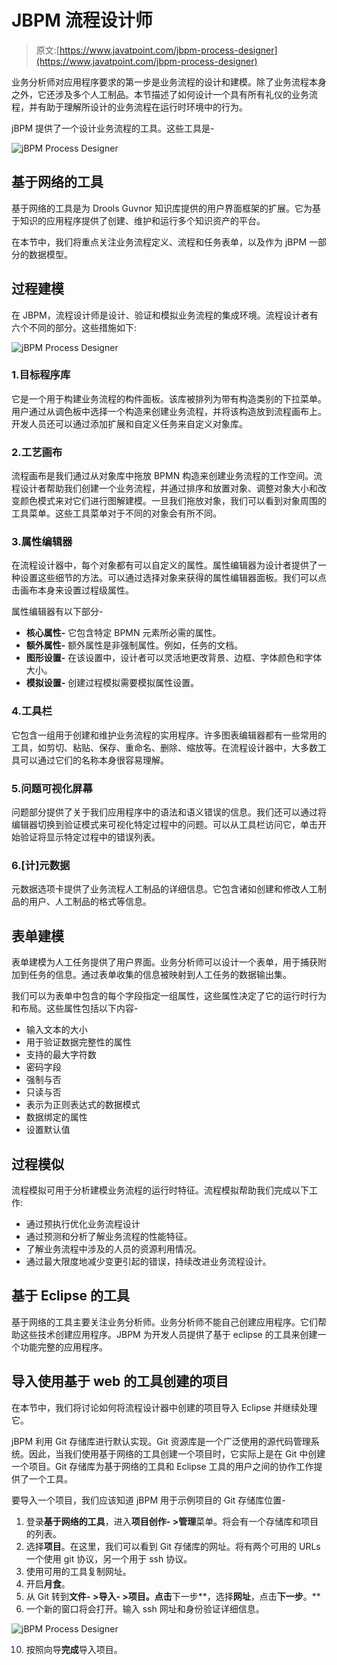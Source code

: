 # JBPM 流程设计师

> 原文:[https://www.javatpoint.com/jbpm-process-designer](https://www.javatpoint.com/jbpm-process-designer)

业务分析师对应用程序要求的第一步是业务流程的设计和建模。除了业务流程本身之外，它还涉及多个人工制品。本节描述了如何设计一个具有所有礼仪的业务流程，并有助于理解所设计的业务流程在运行时环境中的行为。

jBPM 提供了一个设计业务流程的工具。这些工具是-

![jBPM Process Designer](../Images/f2f6fa7d411b9e9aaca83ba8822c0406.png)

## 基于网络的工具

基于网络的工具是为 Drools Guvnor 知识库提供的用户界面框架的扩展。它为基于知识的应用程序提供了创建、维护和运行多个知识资产的平台。

在本节中，我们将重点关注业务流程定义、流程和任务表单，以及作为 jBPM 一部分的数据模型。

## 过程建模

在 JBPM，流程设计师是设计、验证和模拟业务流程的集成环境。流程设计者有六个不同的部分。这些措施如下:

![jBPM Process Designer](../Images/df6290dfbdd8683f4198f14fac7e24c9.png)

### 1.目标程序库

它是一个用于构建业务流程的构件面板。该库被排列为带有构造类别的下拉菜单。用户通过从调色板中选择一个构造来创建业务流程，并将该构造放到流程画布上。开发人员还可以通过添加扩展和自定义任务来自定义对象库。

### 2.工艺画布

流程画布是我们通过从对象库中拖放 BPMN 构造来创建业务流程的工作空间。流程设计者帮助我们创建一个业务流程，并通过排序和放置对象、调整对象大小和改变颜色模式来对它们进行图解建模。一旦我们拖放对象，我们可以看到对象周围的工具菜单。这些工具菜单对于不同的对象会有所不同。

### 3.属性编辑器

在流程设计器中，每个对象都有可以自定义的属性。属性编辑器为设计者提供了一种设置这些细节的方法。可以通过选择对象来获得的属性编辑器面板。我们可以点击画布本身来设置过程级属性。

属性编辑器有以下部分-

*   **核心属性-** 它包含特定 BPMN 元素所必需的属性。
*   **额外属性-** 额外属性是非强制属性。例如，任务的文档。
*   **图形设置-** 在该设置中，设计者可以灵活地更改背景、边框、字体颜色和字体大小。
*   **模拟设置-** 创建过程模拟需要模拟属性设置。

### 4.工具栏

它包含一组用于创建和维护业务流程的实用程序。许多图表编辑器都有一些常用的工具，如剪切、粘贴、保存、重命名、删除、缩放等。在流程设计器中，大多数工具可以通过它们的名称本身很容易理解。

### 5.问题可视化屏幕

问题部分提供了关于我们应用程序中的语法和语义错误的信息。我们还可以通过将编辑器切换到验证模式来可视化特定过程中的问题。可以从工具栏访问它，单击开始验证将显示特定过程中的错误列表。

### 6.[计]元数据

元数据选项卡提供了业务流程人工制品的详细信息。它包含诸如创建和修改人工制品的用户、人工制品的格式等信息。

## 表单建模

表单建模为人工任务提供了用户界面。业务分析师可以设计一个表单，用于捕获附加到任务的信息。通过表单收集的信息被映射到人工任务的数据输出集。

我们可以为表单中包含的每个字段指定一组属性，这些属性决定了它的运行时行为和布局。这些属性包括以下内容-

*   输入文本的大小
*   用于验证数据完整性的属性
*   支持的最大字符数
*   密码字段
*   强制与否
*   只读与否
*   表示为正则表达式的数据模式
*   数据绑定的属性
*   设置默认值

## 过程模似

流程模拟可用于分析建模业务流程的运行时特征。流程模拟帮助我们完成以下工作:

*   通过预执行优化业务流程设计
*   通过预测和分析了解业务流程的性能特征。
*   了解业务流程中涉及的人员的资源利用情况。
*   通过最大限度地减少变更引起的错误，持续改进业务流程设计。

## 基于 Eclipse 的工具

基于网络的工具主要关注业务分析师。业务分析师不能自己创建应用程序。它们帮助这些技术创建应用程序。JBPM 为开发人员提供了基于 eclipse 的工具来创建一个功能完整的应用程序。

## 导入使用基于 web 的工具创建的项目

在本节中，我们将讨论如何将流程设计器中创建的项目导入 Eclipse 并继续处理它。

jBPM 利用 Git 存储库进行默认实现。Git 资源库是一个广泛使用的源代码管理系统。因此，当我们使用基于网络的工具创建一个项目时，它实际上是在 Git 中创建一个项目。Git 存储库为基于网络的工具和 Eclipse 工具的用户之间的协作工作提供了一个工具。

要导入一个项目，我们应该知道 jBPM 用于示例项目的 Git 存储库位置-

1.  登录**基于网络的工具**，进入**项目创作- >管理**菜单。将会有一个存储库和项目的列表。
2.  选择**项目**。在这里，我们可以看到 Git 存储库的网址。将有两个可用的 URLs 一个使用 git 协议，另一个用于 ssh 协议。
3.  使用可用的工具复制网址。
4.  开启**月食**。
5.  从 Git 转到**文件- >导入- >项目。点击**下一步**，选择**网址**，点击**下一步**。**
6.  一个新的窗口将会打开。输入 ssh 网址和身份验证详细信息。

![jBPM Process Designer](../Images/975514c1b966f4fa20d9a1227c3607ce.png)

10.  按照向导**完成**导入项目。